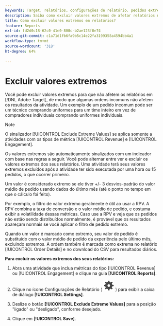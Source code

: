```yaml
---
keywords: Target, relatórios, configurações de relatório, pedidos extremos, valores extremos
description: Saiba como excluir valores extremos de afetar relatórios no Adobe [!DNL Target]  para que algumas ordens incomuns não afetem os resultados da atividade.
title: Como excluir valores extremos em relatórios?
feature: Reports
exl-id: fd2d0c18-62c0-41e0-800c-b2ae123f0e74
source-git-commit: c1a71d1fb6fa9b5c14e22fa3199358a4594bb4a1
workflow-type: tm+mt
source-wordcount: '318'
ht-degree: 64%

---
```


# Excluir valores extremos

Você pode excluir valores extremos para que não afetem os relatórios em [!DNL Adobe Target], de modo que algumas ordens incomuns não afetem os resultados da atividade. Um exemplo de um pedido incomum pode ser um técnico comprando uniformes para um time inteiro em vez de compradores individuais comprando uniformes individuais.

>[!NOTE]
>
>O sinalizador [!UICONTROL Exclude Extreme Values] se aplica somente a atividades com os tipos de métrica [!UICONTROL Revenue] e [!UICONTROL Engagement].

Os valores extremos são automaticamente sinalizados com um indicador com base nas regras a seguir. Você pode alternar entre ver e excluir os valores extremos dos seus relatórios. Uma atividade terá seus valores extremos excluídos após a atividade ter sido executada por uma hora ou 15 pedidos, o que ocorrer primeiro.

Um valor é considerado extremo se ele tiver +/- 3 desvios-padrão do valor médio de pedido usando dados do último mês (até o ponto no tempo em que o cálculo foi feito).

Por exemplo, o filtro de valor extremo geralmente é útil ao usar a RPV. A RPV combina a taxa de conversão e o valor médio de pedido, e costuma exibir a volatilidade dessas métricas. Caso use a RPV e veja que os pedidos não estão sendo distribuídos normalmente, é provável que os resultados apareçam normais se você aplicar o filtro de pedido extremo.

Quando um valor é marcado como extremo, seu valor de pedido é substituído com o valor médio de pedido da experiência pelo último mês, excluindo extremos. A ordem também é marcada como extrema no relatório [!UICONTROL Order Details] e no download do CSV para resultados diários.

**Para excluir os valores extremos dos seus relatórios:**

1. Abra uma atividade que inclua métricas do tipo [!UICONTROL Revenue] ou [!UICONTROL Engagement] e clique na guia **[!UICONTROL Reports]**.
1. Clique no ícone Configurações de Relatório ( ![ícone Configurações de Relatório](/help/main/assets/icons/Setting.svg) ) para exibir a caixa de diálogo **[!UICONTROL Settings]**.

1. Deslize o botão **[!UICONTROL Exclude Extreme Values]** para a posição &quot;ligado&quot; ou &quot;desligado&quot;, conforme desejado.
1. Clique em **[!UICONTROL Save]**.
